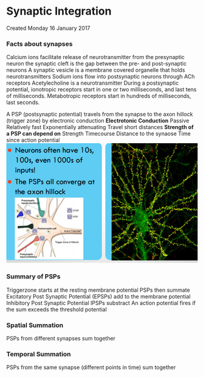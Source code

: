 # Synaptic Integration
Created Monday 16 January 2017

### Facts about synapses
Calcium ions facilitate release of neurotransmitter from the presynaptic neuron
the synaptic cleft is the gap between the pre- and post-synaptic neurons
A synaptic vesicle is a membrane covered organelle that holds neurotransmitters
Sodium ions flow into postsynaptic neurons through ACh receptors
Acetylecholine is a neurotransmitter
During a postsynaptic potential, ionotropic receptors start in one or two milliseconds, and last tens of milliseconds. Metabotropic receptors start in hundreds of milliseconds, last seconds.

A PSP (postsynaptic potential)  travels from the synapse to the axon hillock (trigger zone) by electronic conduction
**Electrotonic Conduction**
Passive
Relatively fast
Exponentially attenuating
Travel short distances
**Strength of a PSP can depend on**
Strength
Timecourse
Distance to the synaose
Time since action potential
![](./Synaptic_Integration/pasted_image.png)

### Summary of PSPs
Triggerzone starts at the resting membrane potential
PSPs then summate
Excitatory Post Synaptic Potential (EPSPs) add to the membrane potential
Inhibitory Post Synaptic Potential IPSPs substract
An action potential fires if the sum exceeds the threshold potential


### Spatial Summation
PSPs from different synapses sum together


### Temporal Summation
PSPs from the same synapse (different points in time) sum together



